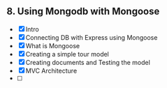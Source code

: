 ## 8. Using Mongodb with Mongoose

- [x] Intro
- [x] Connecting DB with Express using Mongoose
- [x] What is Mongoose
- [x] Creating a simple tour model
- [x] Creating documents and Testing the model
- [x] MVC Architecture
- [ ] 

